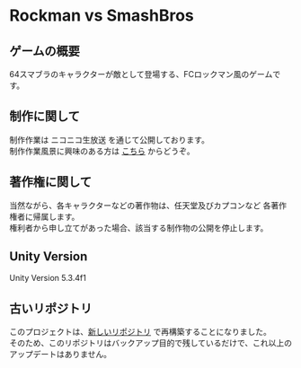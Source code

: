 # Rockman vs SmashBros

## ゲームの概要
64スマブラのキャラクターが敵として登場する、FCロックマン風のゲームです。

## 制作に関して
制作作業は ニコニコ生放送 を通じて公開しております。  
制作作業風景に興味のある方は [こちら](http://com.nicovideo.jp/community/co29136) からどうぞ。

## 著作権に関して
当然ながら、各キャラクターなどの著作物は、任天堂及びカプコンなど 各著作権者に帰属します。  
権利者から申し立てがあった場合、該当する制作物の公開を停止します。

## Unity Version
Unity Version 5.3.4f1

## 古いリポジトリ
このプロジェクトは、[新しいリポジトリ](https://github.com/HIJIKIsw/Rockman-vs-SmashBros-Unity) で再構築することになりました。  
そのため、このリポジトリはバックアップ目的で残しているだけで、これ以上のアップデートはありません。  